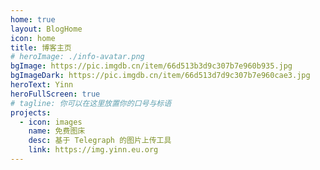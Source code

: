 ```yaml
---
home: true
layout: BlogHome
icon: home
title: 博客主页
# heroImage: ./info-avatar.png
bgImage: https://pic.imgdb.cn/item/66d513b3d9c307b7e960b935.jpg
bgImageDark: https://pic.imgdb.cn/item/66d513d7d9c307b7e960cae3.jpg
heroText: Yinn
heroFullScreen: true
# tagline: 你可以在这里放置你的口号与标语
projects:
  - icon: images
    name: 免费图床
    desc: 基于 Telegraph 的图片上传工具
    link: https://img.yinn.eu.org
---
```

